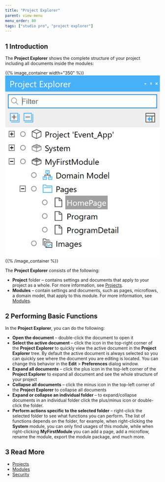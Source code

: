 ```yaml
---
title: "Project Explorer"
parent: view-menu
menu_order: 80
tags: ["studio pro", "project explorer"]
---
```


## 1 Introduction

The **Project Explorer** shows the complete structure of your project including all documents inside the modules:

{{% image_container width="350" %}}![](attachments/project-explorer/project-explorer.png)
{{% /image_container %}}

The **Project Explorer** consists of the following:

* **Project** folder – contains settings and documents that apply to your project as a whole. For more information, see [Projects](project).
* **Modules**  – contain settings and documents, such as pages, microflows, a domain model, that apply to this module. For more information, see [Modules](modules). 

## 2 Performing Basic Functions

In the **Project Explorer**, you can do the following:

* **Open the document** – double-click the document to open it
* **Select the active document** – click the icon in the top-right corner of the **Project Explorer** to quickly view the active document in the **Project Explorer** tree. By default the active document is always selected so you can quickly see where the document you are editing is located. You can change this behavior in the **Edit** > **Preferences** dialog window.
* **Expand all documents** – click the plus icon in the top-left corner of the **Project Explorer** to expand all document and see the whole structure of your project 
* **Collapse all documents** – click the minus icon in the top-left corner of the **Project Explorer** to collapse all documents  
* **Expand or collapse an individual folder** – to expand/collapse documents in an individual folder click the plus/minus icon or double-click the folder. 
* **Perform actions specific to the selected folder** – right-click the selected folder to see what functions you can perform. The list of functions depends on the folder, for example, when right-clicking the **System** module, you can only find usages of this module, while when right-clicking **MyFirstModule** you can add a page, add a microflow, rename the module, export the module package, and much more.

## 3 Read More

* [Projects](project)
* [Modules](modules)
* [Security](security)